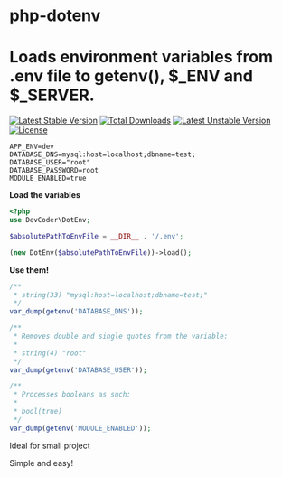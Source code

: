 # php-dotenv
# Loads environment variables from .env file to getenv(), $_ENV and $_SERVER.
[![Latest Stable Version](https://poser.pugx.org/devcoder-xyz/php-dotenv/v)](//packagist.org/packages/devcoder-xyz/php-dotenv) [![Total Downloads](https://poser.pugx.org/devcoder-xyz/php-dotenv/downloads)](//packagist.org/packages/devcoder-xyz/php-dotenv) [![Latest Unstable Version](https://poser.pugx.org/devcoder-xyz/php-dotenv/v/unstable)](//packagist.org/packages/devcoder-xyz/php-dotenv) [![License](https://poser.pugx.org/devcoder-xyz/php-dotenv/license)](//packagist.org/packages/devcoder-xyz/php-dotenv)
```
APP_ENV=dev
DATABASE_DNS=mysql:host=localhost;dbname=test;
DATABASE_USER="root"
DATABASE_PASSWORD=root
MODULE_ENABLED=true
```

**Load the variables**

```php
<?php
use DevCoder\DotEnv;

$absolutePathToEnvFile = __DIR__ . '/.env';

(new DotEnv($absolutePathToEnvFile))->load();
```

**Use them!**
```php
/**
 * string(33) "mysql:host=localhost;dbname=test;" 
 */
var_dump(getenv('DATABASE_DNS'));

/**
 * Removes double and single quotes from the variable:
 * 
 * string(4) "root" 
 */
var_dump(getenv('DATABASE_USER'));

/**
 * Processes booleans as such:
 * 
 * bool(true) 
 */
var_dump(getenv('MODULE_ENABLED'));
```

Ideal for small project

Simple and easy!